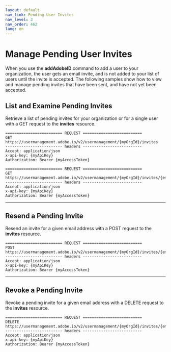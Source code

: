 ```yaml
---
layout: default
nav_link: Pending User Invites
nav_level: 3
nav_order: 462
lang: en
---
```


# Manage Pending User Invites

When you use the **addAdobeID** command to add a user to your organization, the user gets an email invite, and is not added to your list of users until the invite is accepted. The following samples show how to  view and manage pending invites that have been sent, and have not yet been accepted.

## List and Examine Pending Invites

Retrieve a list of pending invites for your organization or for a single user with a GET request to the **invites** resource.

```
========================= REQUEST ==========================
GET https://usermanagement.adobe.io/v2/usermanagement/{myOrgId}/invites
------------------------- headers --------------------------
Accept: application/json
x-api-key: {myApiKey}
Authorization: Bearer {myAccessToken}

========================= REQUEST ==========================
GET https://usermanagement.adobe.io/v2/usermanagement/{myOrgId}/invites/{email}
------------------------- headers --------------------------
Accept: application/json
x-api-key: {myApiKey}
Authorization: Bearer {myAccessToken}
```

***

## Resend a Pending Invite

Resend an invite for a given email address with a POST request to the **invites** resource.

```
========================= REQUEST ==========================
POST https://usermanagement.adobe.io/v2/usermanagement/{myOrgId}/invites/{email}
------------------------- headers --------------------------
Accept: application/json
x-api-key: {myApiKey}
Authorization: Bearer {myAccessToken}
```

***

## Revoke a Pending Invite

Revoke a pending invite for a given email address with a DELETE request to the **invites** resource.

```
========================= REQUEST ==========================
DELETE https://usermanagement.adobe.io/v2/usermanagement/{myOrgId}/invites/{email}
------------------------- headers --------------------------
Accept: application/json
x-api-key: {myApiKey}
Authorization: Bearer {myAccessToken}
```
